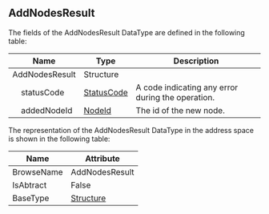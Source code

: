 <!-- datatype -->
## AddNodesResult
<!-- end of description -->
The fields of the AddNodesResult DataType are defined in the following table:  

|Name|Type|Description|
|---|---|---|
|AddNodesResult|Structure||
|&nbsp;&nbsp;&nbsp;&nbsp;statusCode|[StatusCode](../../../Part4/DataTypes/StatusCode/readme.md)|A code indicating any error during the operation.|
|&nbsp;&nbsp;&nbsp;&nbsp;addedNodeId|[NodeId](../../../Part3/DataTypes/NodeId/readme.md)|The id of the new node.|

The representation of the AddNodesResult DataType in the address space is shown in the following table:  

|Name|Attribute|
|---|---|
|BrowseName|AddNodesResult|
|IsAbtract|False|
|BaseType|[Structure](../../../Part3/DataTypes/Structure/readme.md)|

